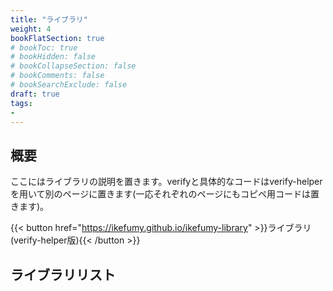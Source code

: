 ```yaml
---
title: "ライブラリ"
weight: 4
bookFlatSection: true
# bookToc: true
# bookHidden: false
# bookCollapseSection: false
# bookComments: false
# bookSearchExclude: false
draft: true
tags:
- 
---
```


## 概要
ここにはライブラリの説明を置きます。verifyと具体的なコードはverify-helperを用いて別のページに置きます(一応それぞれのページにもコピペ用コードは置きます)。

{{< button href="https://ikefumy.github.io/ikefumy-library" >}}ライブラリ (verify-helper版){{< /button >}}

## ライブラリリスト